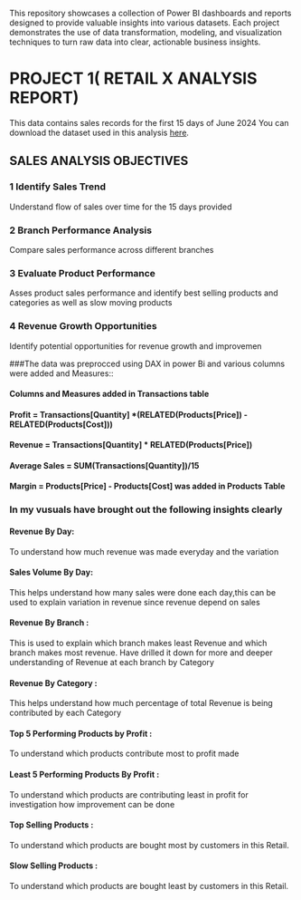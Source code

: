 This repository showcases a collection of Power BI dashboards and reports designed to provide valuable insights into various datasets. Each project demonstrates the use of data transformation, modeling, and visualization techniques to turn raw data into clear, actionable business insights.
# PROJECT 1( RETAIL X ANALYSIS REPORT)
This data contains sales records for the first 15 days of June 2024
You can download the dataset used in this analysis [here](https://docs.google.com/spreadsheets/d/1ZMHOlzxQUh4dIWcmA3hTK_iw097vDNDX/edit?usp=drive_link&ouid=104945955652080341592&rtpof=true&sd=true).
## SALES ANALYSIS OBJECTIVES
### 1 Identify Sales Trend
Understand flow of sales over time for the 15 days provided
### 2 Branch Performance Analysis 
Compare sales performance across different branches
### 3 Evaluate Product Performance 
Asses product sales performance and identify best selling products and categories as 
well as slow moving products
### 4 Revenue Growth Opportunities
Identify potential opportunities for revenue growth and improvemen

###The data was preprocced using DAX in power Bi and various columns were added and Measures::
#### Columns and Measures added in Transactions table
#### Profit = Transactions[Quantity] *(RELATED(Products[Price]) - RELATED(Products[Cost]))
#### Revenue = Transactions[Quantity] * RELATED(Products[Price])
#### Average Sales = SUM(Transactions[Quantity])/15
#### Margin = Products[Price] - Products[Cost]  was added in Products Table

### In my vusuals have brought out the following insights clearly
#### Revenue By Day: 
To understand how much revenue was made everyday and the variation
#### Sales Volume By Day: 
This helps understand how many sales were done each day,this can be used to explain variation in revenue since revenue depend on sales
#### Revenue By Branch : 
This is used to explain which branch makes least Revenue and which branch makes most revenue.
Have drilled it down for more and deeper understanding of Revenue at each branch by Category 
#### Revenue By Category : 
This helps understand how much percentage of total Revenue is being contributed by each Category
#### Top 5 Performing Products by Profit : 
To understand which products contribute most to profit made
#### Least 5 Performing Products By Profit : 
To understand which products are contributing least in profit for investigation how improvement can be done
#### Top Selling Products : 
To understand which products are bought most by customers in this Retail.
#### Slow Selling Products : 
To understand which products are bought least by customers in this Retail.
